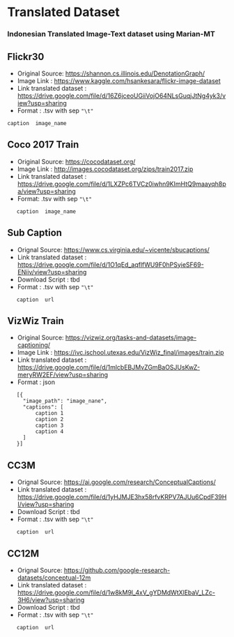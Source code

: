 # Translated Dataset

### Indonesian Translated Image-Text dataset using Marian-MT


## Flickr30
  * Original Source: https://shannon.cs.illinois.edu/DenotationGraph/
  * Image Link : https://www.kaggle.com/hsankesara/flickr-image-dataset
  * Link translated dataset : https://drive.google.com/file/d/16Z6jceoUGiiVojO64NLsGuqjJtNg4yk3/view?usp=sharing
  * Format : .tsv with sep `"\t"`
   ```
   caption  image_name
   ```

## Coco 2017 Train
   * Original Source: https://cocodataset.org/
   * Image Link : http://images.cocodataset.org/zips/train2017.zip
   * Link translated dataset : https://drive.google.com/file/d/1LXZPc6TVCz0iwhn9KImHtQ9maayqh8pa/view?usp=sharing
   * Format: .tsv with sep `"\t"`
   ```
      caption  image_name
   ```

## Sub Caption
   * Orignal Source: https://www.cs.virginia.edu/~vicente/sbucaptions/
   * Link translated dataset : https://drive.google.com/file/d/1O1qEd_aqflfWU9F0hPSyieSF69-ENiiv/view?usp=sharing
   * Download Script : tbd
   * Format : .tsv with sep `"\t"`
   ```
      caption  url
   ```

## VizWiz Train
   * Original Source: https://vizwiz.org/tasks-and-datasets/image-captioning/
   * Image Link : https://ivc.ischool.utexas.edu/VizWiz_final/images/train.zip
   * Link translated dataset : https://drive.google.com/file/d/1mlcbEBJMvZGmBaOSJUsKwZ-meryRW2EF/view?usp=sharing
   * Format : json
   ```
      [{
        "image_path": "image_nane",
        "captions": [
            caption 1
            caption 2
            caption 3
            caption 4
        ]
      }]
   ```

## CC3M
   * Orignal Source: https://ai.google.com/research/ConceptualCaptions/
   * Link translated dataset : https://drive.google.com/file/d/1yHJMJE3hx58rfvKRPV7AJUu6CpdF39HI/view?usp=sharing
   * Download Script : tbd
   * Format : .tsv with sep `"\t"`
   ```
      caption  url
   ```
   
## CC12M
   * Orignal Source: https://github.com/google-research-datasets/conceptual-12m
   * Link translated dataset : https://drive.google.com/file/d/1w8kM9l_4xV_gYDMdWtXlEbaV_LZc-3H6/view?usp=sharing
   * Download Script : tbd
   * Format : .tsv with sep `"\t"`
   ```
      caption  url
   ```

